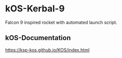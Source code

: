 # kOS-Kerbal-9
Falcon 9 inspired rocket with automated launch script.

## kOS-Documentation
https://ksp-kos.github.io/KOS/index.html
